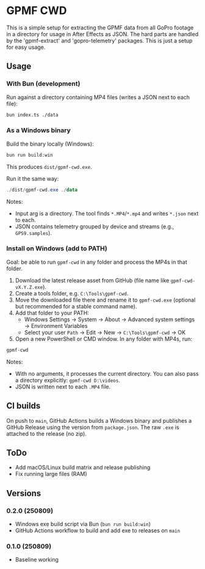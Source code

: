 # GPMF CWD

This is a simple setup for extracting the GPMF data from all GoPro footage in a directory for usage in After Effects as JSON. The hard parts are handled by the 'gpmf-extract' and 'gopro-telemetry' packages. This is just a setup for easy usage.

## Usage

### With Bun (development)

Run against a directory containing MP4 files (writes a JSON next to each file):

```sh
bun index.ts ./data
```

### As a Windows binary

Build the binary locally (Windows):

```sh
bun run build:win
```

This produces `dist/gpmf-cwd.exe`.

Run it the same way:

```powershell
./dist/gpmf-cwd.exe ./data
```

Notes:

- Input arg is a directory. The tool finds `*.MP4`/`*.mp4` and writes `*.json` next to each.
- JSON contains telemetry grouped by device and streams (e.g., `GPS9.samples`).

### Install on Windows (add to PATH)

Goal: be able to run `gpmf-cwd` in any folder and process the MP4s in that folder.

1. Download the latest release asset from GitHub (file name like `gpmf-cwd-vX.Y.Z.exe`).
2. Create a tools folder, e.g. `C:\Tools\gpmf-cwd`.
3. Move the downloaded file there and rename it to `gpmf-cwd.exe` (optional but recommended for a stable command name).
4. Add that folder to your PATH:
    - Windows Settings → System → About → Advanced system settings → Environment Variables
    - Select your user `Path` → Edit → New → `C:\Tools\gpmf-cwd` → OK
5. Open a new PowerShell or CMD window. In any folder with MP4s, run:

```powershell
gpmf-cwd
```

Notes:

- With no arguments, it processes the current directory. You can also pass a directory explicitly: `gpmf-cwd D:\videos`.
- JSON is written next to each `.MP4` file.

## CI builds

On push to `main`, GitHub Actions builds a Windows binary and publishes a GitHub Release using the version from `package.json`. The raw `.exe` is attached to the release (no zip).

## ToDo

- Add macOS/Linux build matrix and release publishing
- Fix running large files (RAM)

## Versions

### 0.2.0 (250809)

- Windows exe build script via Bun (`bun run build:win`)
- GitHub Actions workflow to build and add exe to releases on `main`

### 0.1.0 (250809)

- Baseline working
